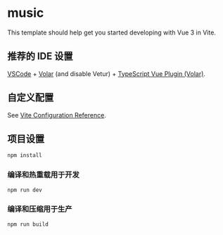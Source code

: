 # music

This template should help get you started developing with Vue 3 in Vite.

## 推荐的 IDE 设置

[VSCode](https://code.visualstudio.com/) + [Volar](https://marketplace.visualstudio.com/items?itemName=Vue.volar) (and disable Vetur) + [TypeScript Vue Plugin (Volar)](https://marketplace.visualstudio.com/items?itemName=Vue.vscode-typescript-vue-plugin).

## 自定义配置

See [Vite Configuration Reference](https://vitejs.dev/config/).

## 项目设置

```sh
npm install
```

### 编译和热重载用于开发

```sh
npm run dev
```

### 编译和压缩用于生产

```sh
npm run build
```
